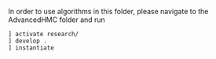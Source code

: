 In order to use algorithms in this folder, please navigate to the AdvancedHMC folder and run

```
] activate research/
] develop .
] instantiate
```
